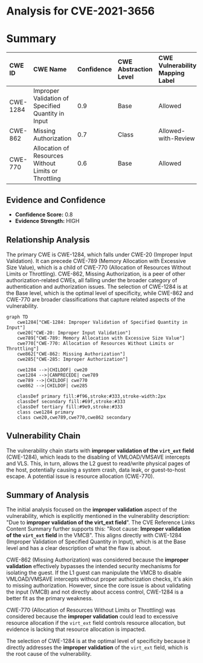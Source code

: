 # Analysis for CVE-2021-3656

# Summary
| CWE ID    | CWE Name                                                                                                                                                             | Confidence | CWE Abstraction Level | CWE Vulnerability Mapping Label | CWE-Vulnerability Mapping Notes |
| :-------- | :------------------------------------------------------------------------------------------------------------------------------------------------------------------- | :--------- | :---------------------- | :-------------------------------- | :------------------------------ |
| CWE-1284  | Improper Validation of Specified Quantity in Input                                                                                                                   | 0.9        | Base                    | Allowed                           | Primary CWE                     |
| CWE-862   | Missing Authorization                                                                                                                                                | 0.7        | Class                   | Allowed-with-Review             | Secondary Candidate             |
| CWE-770   | Allocation of Resources Without Limits or Throttling                                                                                                              | 0.6        | Base                    | Allowed                           | Secondary Candidate             |

## Evidence and Confidence

*   **Confidence Score:** 0.8
*   **Evidence Strength:** HIGH

## Relationship Analysis
The primary CWE is CWE-1284, which falls under CWE-20 (Improper Input Validation). It can precede CWE-789 (Memory Allocation with Excessive Size Value), which is a child of CWE-770 (Allocation of Resources Without Limits or Throttling). CWE-862, Missing Authorization, is a peer of other authorization-related CWEs, all falling under the broader category of authentication and authorization issues. The selection of CWE-1284 is at the Base level, which is the optimal level of specificity, while CWE-862 and CWE-770 are broader classifications that capture related aspects of the vulnerability.

```mermaid
graph TD
    cwe1284["CWE-1284: Improper Validation of Specified Quantity in Input"]
    cwe20["CWE-20: Improper Input Validation"]
    cwe789["CWE-789: Memory Allocation with Excessive Size Value"]
    cwe770["CWE-770: Allocation of Resources Without Limits or Throttling"]
    cwe862["CWE-862: Missing Authorization"]
    cwe285["CWE-285: Improper Authorization"]

    cwe1284 -->|CHILDOF| cwe20
    cwe1284 -->|CANPRECEDE| cwe789
    cwe789 -->|CHILDOF| cwe770
    cwe862 -->|CHILDOF| cwe285
    
    classDef primary fill:#f96,stroke:#333,stroke-width:2px
    classDef secondary fill:#69f,stroke:#333
    classDef tertiary fill:#9e9,stroke:#333
    class cwe1284 primary
    class cwe20,cwe789,cwe770,cwe862 secondary
```

## Vulnerability Chain
The vulnerability chain starts with **improper validation of the `virt_ext` field** (CWE-1284), which leads to the disabling of VMLOAD/VMSAVE intercepts and VLS. This, in turn, allows the L2 guest to read/write physical pages of the host, potentially causing a system crash, data leak, or guest-to-host escape. A potential issue is resource allocation (CWE-770).

## Summary of Analysis
The initial analysis focused on the **improper validation** aspect of the vulnerability, which is explicitly mentioned in the vulnerability description: "Due to **improper validation of the virt_ext field**". The CVE Reference Links Content Summary further supports this: "Root cause: **Improper validation of the `virt_ext` field** in the VMCB". This aligns directly with CWE-1284 (Improper Validation of Specified Quantity in Input), which is at the Base level and has a clear description of what the flaw is about.

CWE-862 (Missing Authorization) was considered because the **improper validation** effectively bypasses the intended security mechanisms for isolating the guest. If the L1 guest can manipulate the VMCB to disable VMLOAD/VMSAVE intercepts without proper authorization checks, it's akin to missing authorization. However, since the core issue is about validating the input (VMCB) and not directly about access control, CWE-1284 is a better fit as the primary weakness.

CWE-770 (Allocation of Resources Without Limits or Throttling) was considered because the **improper validation** could lead to excessive resource allocation if the `virt_ext` field controls resource allocation, but evidence is lacking that resource allocation is impacted.

The selection of CWE-1284 is at the optimal level of specificity because it directly addresses the **improper validation** of the `virt_ext` field, which is the root cause of the vulnerability.